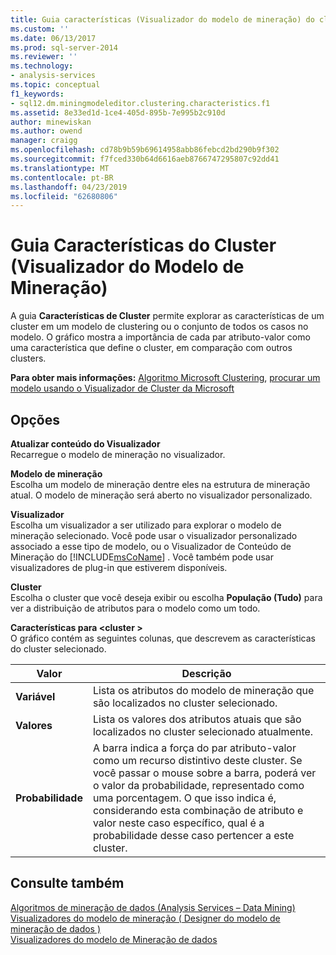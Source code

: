 ```yaml
---
title: Guia características (Visualizador do modelo de mineração) do cluster | Microsoft Docs
ms.custom: ''
ms.date: 06/13/2017
ms.prod: sql-server-2014
ms.reviewer: ''
ms.technology:
- analysis-services
ms.topic: conceptual
f1_keywords:
- sql12.dm.miningmodeleditor.clustering.characteristics.f1
ms.assetid: 8e33ed1d-1ce4-405d-895b-7e995b2c910d
author: minewiskan
ms.author: owend
manager: craigg
ms.openlocfilehash: cd78b9b59b69614958abb86febcd2bd290b9f302
ms.sourcegitcommit: f7fced330b64d6616aeb8766747295807c92dd41
ms.translationtype: MT
ms.contentlocale: pt-BR
ms.lasthandoff: 04/23/2019
ms.locfileid: "62680806"
---
```

# <a name="cluster-characteristics-tab-mining-model-viewer"></a>Guia Características do Cluster (Visualizador do Modelo de Mineração)
  A guia **Características de Cluster** permite explorar as características de um cluster em um modelo de clustering ou o conjunto de todos os casos no modelo. O gráfico mostra a importância de cada par atributo-valor como uma característica que define o cluster, em comparação com outros clusters.  
  
 **Para obter mais informações:** [Algoritmo Microsoft Clustering](data-mining/microsoft-clustering-algorithm.md), [procurar um modelo usando o Visualizador de Cluster da Microsoft](data-mining/browse-a-model-using-the-microsoft-cluster-viewer.md)  
  
## <a name="options"></a>Opções  
 **Atualizar conteúdo do Visualizador**  
 Recarregue o modelo de mineração no visualizador.  
  
 **Modelo de mineração**  
 Escolha um modelo de mineração dentre eles na estrutura de mineração atual. O modelo de mineração será aberto no visualizador personalizado.  
  
 **Visualizador**  
 Escolha um visualizador a ser utilizado para explorar o modelo de mineração selecionado. Você pode usar o visualizador personalizado associado a esse tipo de modelo, ou o Visualizador de Conteúdo de Mineração do [!INCLUDE[msCoName](../includes/msconame-md.md)] . Você também pode usar visualizadores de plug-in que estiverem disponíveis.  
  
 **Cluster**  
 Escolha o cluster que você deseja exibir ou escolha **População (Tudo)** para ver a distribuição de atributos para o modelo como um todo.  
  
 **Características para \<cluster >**  
 O gráfico contém as seguintes colunas, que descrevem as características do cluster selecionado.  
  
|Valor|Descrição|  
|-----------|-----------------|  
|**Variável**|Lista os atributos do modelo de mineração que são localizados no cluster selecionado.|  
|**Valores**|Lista os valores dos atributos atuais que são localizados no cluster selecionado atualmente.|  
|**Probabilidade**|A barra indica a força do par atributo-valor como um recurso distintivo deste cluster. Se você passar o mouse sobre a barra, poderá ver o valor da probabilidade, representado como uma porcentagem. O que isso indica é, considerando esta combinação de atributo e valor neste caso específico, qual é a probabilidade desse caso pertencer a este cluster.|  
  
## <a name="see-also"></a>Consulte também  
 [Algoritmos de mineração de dados &#40;Analysis Services – Data Mining&#41;](data-mining/data-mining-algorithms-analysis-services-data-mining.md)   
 [Visualizadores do modelo de mineração &#40; Designer do modelo de mineração de dados &#41;](mining-model-viewers-data-mining-model-designer.md)   
 [Visualizadores do modelo de Mineração de dados](data-mining/data-mining-model-viewers.md)  
  
  
